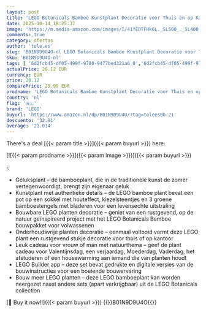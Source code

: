```yaml
---
layout: post
title: 'LEGO Botanicals Bamboe Kunstplant Decoratie voor Thuis en op Kantoor  Kunstmatige Plant met Pot om te Bouwen  Bouwpakket voor Volwassenen uit Botanicals Collection  Cadeau voor vrouw of man 10344'
date: 2025-10-14 18:25:37
image: 'https://m.media-amazon.com/images/I/41YEDTFHk6L._SL500_._SL400_.jpg'
comments: true
category: ofertas
author: 'tole.es'
slug: 'B01N9D9U4O-nl LEGO Botanicals Bamboe Kunstplant Decoratie voor Thuis en...'
sku: 'B01N9D9U4O-nl'
tags: [ '6d2fcb45-df05-499f-9780-9477bed321a6_0','6d2fcb45-df05-499f-9780-9477bed321a6_501','Arborist Merchandising Root','Bouw- & constructiespeelgoed','Creatieve spellen','Educatief speelgoed','Self Service','Special Features Stores','Speelgoed & spellen','Speelgoedbouwsets','lego','🇳🇱', ]
actualPrice: 20.12 EUR
currency: EUR
price: 20.12
comparePrice: 29.99 EUR
prodname: 'LEGO Botanicals Bamboe Kunstplant Decoratie voor Thuis en op Kantoor  Kunstmatige Plant met Pot om te Bouwen  Bouwpakket voor Volwassenen uit Botanicals Collection  Cadeau voor vrouw of man 10344'
country: 'nl'
flag: '🇳🇱'
brand: 'LEGO'
buyurl: 'https://www.amazon.nl/dp/B01N9D9U4O/?tag=tolees0b-21'
descuento: '32.91'
average: '21.014'
---
```


There's a deal [{{< param title >}}]({{< param buyurl >}})  here:

[![{{< param prodname >}}]({{< param image >}})]({{< param buyurl >}})

ℹ️:

- Geluksplant – de bamboeplant, die in de traditionele kunst de zomer vertegenwoordigt, brengt zijn eigenaar geluk
- Kunstplant met authentieke details – de LEGO bamboe plant bevat een pot op een sokkel met houteffect, kiezelsteentjes en 3 groene bamboestengels met bladeren voor een levensechte uitstraling
- Bouwbare LEGO planten decoratie – geniet van een rustgevend, op de natuur geïnspireerd project met het LEGO Botanicals Bamboe bouwpakket voor volwassenen
- Onderhoudsvrije planten decoratie – eenmaal voltooid vormt deze LEGO plant een rustgevend stukje decoratie voor thuis of op kantoor
- Leuk cadeau voor vrouw of man met natuurthema – geef de plant cadeau voor Valentijnsdag, een verjaardag, Moederdag, Vaderdag, het afstuderen of een housewarming aan iemand die van planten houdt
- LEGO Builder app – deze set bevat gedrukte en digitale versies van de bouwinstructies voor een boeiende bouwervaring
- Bouw meer LEGO planten – deze LEGO bamboeplant kan worden neergezet naast andere sets (apart verkrijgbaar) uit de LEGO Botanicals collection

[🛒 Buy it now!!]({{< param buyurl >}})
{{<world>}}B01N9D9U4O{{</world>}}
